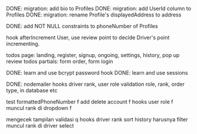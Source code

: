 DONE: migration: add bio to Profiles
DONE: migration: add UserId column to Profiles
DONE: migration: rename Profile's displayedAddress to address

DONE: add NOT NULL constraints to phoneNumber of Profiles

hook afterIncrement User, use review point to decide Driver's point incrementing.

todos page: landing, register, signup, ongoing, settings, history, pop up review
todos partials: form order, form login

DONE: learn and use bcrypt password hook
DONE: learn and use sessions

DONE: nodemailer
hooks driver rank, user role
validation role, rank, order type, in database etc





test formattedPhoneNumber f
add delete account f
hooks user role f
muncul rank di dropdown f

mengecek tampilan validasi q
hooks driver rank
sort history harusnya filter
muncul rank di driver select
